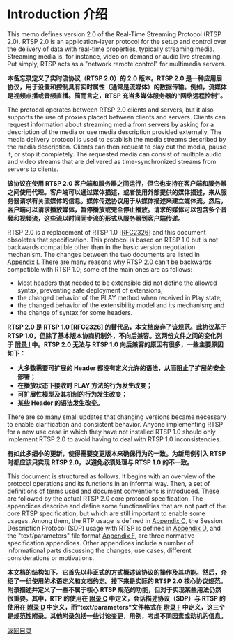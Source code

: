 # Introduction 介绍

This memo defines version 2.0 of the Real-Time Streaming Protocol (RTSP 2.0). RTSP 2.0 is an application-layer protocol for the setup and control over the delivery of data with real-time properties, typically streaming media. Streaming media is, for instance, video on demand or audio live streaming. Put simply, RTSP acts as a "network remote control" for multimedia servers.

**本备忘录定义了实时流协议（RTSP 2.0）的 2.0 版本。RTSP 2.0 是一种应用层协议，用于设置和控制具有实时属性（通常是流媒体）的数据传输。例如，流媒体是视频点播或音频直播。简而言之，RTSP 充当多媒体服务器的“网络远程控制”。**

The protocol operates between RTSP 2.0 clients and servers, but it also supports the use of proxies placed between clients and servers. Clients can request information about streaming media from servers by asking for a description of the media or use media description provided externally. The media delivery protocol is used to establish the media streams described by the media description. Clients can then request to play out the media, pause it, or stop it completely. The requested media can consist of multiple audio and video streams that are delivered as time-synchronized streams from servers to clients.

**该协议在使用 RTSP 2.0 客户端和服务器之间运行，但它也支持在客户端和服务器之间使用代理。客户端可以通过媒体描述，或者使用外部提供的媒体描述，来从服务器请求有关流媒体的信息。媒体传送协议用于从媒体描述来建立媒体流。然后，客户端可以请求播放媒体，暂停播放或完全停止播放。请求的媒体可以包含多个音频和视频流，这些流以时间同步流的形式从服务器到客户端传递。**

RTSP 2.0 is a replacement of RTSP 1.0 [[RFC2326](https://tools.ietf.org/html/rfc2326)] and this document obsoletes that specification. This protocol is based on RTSP 1.0 but is not backwards compatible other than in the basic version negotiation mechanism. The changes between the two documents are listed in [Appendix I](./AppendixI.md). There are many reasons why RTSP 2.0 can't be backwards compatible with RTSP 1.0; some of the main ones are as follows:
* Most headers that needed to be extensible did not define the allowed syntax, preventing safe deployment of extensions;
* the changed behavior of the PLAY method when received in Play state;
* the changed behavior of the extensibility model and its mechanism; and 
* the change of syntax for some headers.

**RTSP 2.0 是 RTSP 1.0 [[RFC2326](https://tools.ietf.org/html/rfc2326)] 的替代品，本文档废弃了该规范。此协议基于 RTSP 1.0，但除了基本版本协商机制外，不向后兼容。这两份文件之间的变化列于 [附录 I](./AppendixI.md) 中。RTSP 2.0 无法与 RTSP 1.0 向后兼容的原因有很多，一些主要原因如下：**
* **大多数需要可扩展的 Header 都没有定义允许的语法，从而阻止了扩展的安全部署；**
* **在播放状态下接收时 PLAY 方法的行为发生改变；**
* **可扩展性模型及其机制的行为发生改变；**
* **某些 Header 的语法发生改变。**

There are so many small updates that changing versions became necessary to enable clarification and consistent behavior. Anyone implementing RTSP for a new use case in which they have not installed RTSP 1.0 should only implement RTSP 2.0 to avoid having to deal with RTSP 1.0 inconsistencies.

**有如此多细小的更新，使得需要变更版本来确保行为的一致。为新用例引入 RTSP 时都应该只实现 RTSP 2.0，以避免必须处理与 RTSP 1.0 的不一致。**

This document is structured as follows. It begins with an overview of the protocol operations and its functions in an informal way. Then, a set of definitions of terms used and document conventions is introduced. These are followed by the actual RTSP 2.0 core protocol specification. The appendices describe and define some functionalities that are not part of the core RTSP specification, but which are still important to enable some usages. Among them, the RTP usage is defined in [Appendix C](./AppendixC.md), the Session Description Protocol (SDP) usage with RTSP is defined in [Appendix D](./AppendixD.md), and the "text/parameters" file format [Appendix F](./AppendixF.md), are three normative specification appendices. Other appendices include a number of informational parts discussing the changes, use cases, different considerations or motivations.

**本文档的结构如下。它首先以非正式的方式概述该协议的操作及其功能。然后，介绍了一组使用的术语定义和文档约定。接下来是实际的 RTSP 2.0 核心协议规范。附录描述并定义了一些不属于核心 RTSP 规范的功能，但对于实现某些用法仍然很重要。其中，RTP 的使用在 [附录 C](./AppendixC.md) 中定义，会话描述协议（SDP）与 RTSP 的使用在 [附录 D](./AppendixD.md) 中定义，而“text/parameters”文件格式在 [附录 F](./AppendixF.md) 中定义，这三个是规范性附录。其他附录包括一些讨论变更，用例，考虑不同因素或动机的信息。**

[返回目录](./README.md#table-of-contents-目录)
